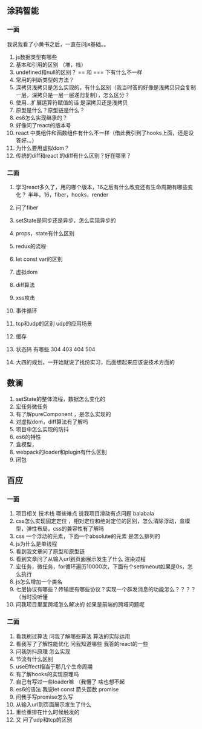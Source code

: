 ## 涂鸦智能

### 一面

我说我看了小黄书之后，一直在问js基础。。

1. js数据类型有哪些
2. 基本和引用的区别 （堆，栈）
3. undefined和null的区别？ == 和 === 下有什么不一样
4. 常用的判断类型的方法？
5. 深拷贝浅拷贝是怎么实现的，有什么区别（我当时答的好像是浅拷贝只会复制一层，深拷贝是一层一层递归复制），怎么区分？
6. 使用...扩展运算符赋值的话 是深拷贝还是浅拷贝
7. 原型是什么？原型链是什么？
8. es6怎么实现继承的？
9. 好像问了react的版本号
10. react 中类组件和函数组件有什么不一样（借此我引到了hooks上面，还是没答好。。）
11. 为什么要用虚拟dom？
12. 传统的diff和react 的diff有什么区别？好在哪里？

### 二面

1. 学习react多久了，用的哪个版本，16之后有什么改变还有生命周期有哪些变化？
   半年，16，fiber，hooks，render

2. 问了fiber

3. setState是同步还是异步，怎么实现异步的

4. props，state有什么区别

5. redux的流程

6. let const var的区别

7. 虚拟dom

8. diff算法

9. xss攻击

10. 事件循环

11. tcp和udp的区别 udp的应用场景

12. 缓存 

13. 状态码 有哪些 304 403 404 504 

14. 大四的规划，一开始就说了找份实习，后面想起来应该说技术方面的


## 数澜

1. setState的整体流程，数据怎么变化的
2. 宏任务微任务
3. 有了解pureComponent ，是怎么实现的
4. 对虚拟dom，diff算法有了解吗
5. 项目中怎么实现的防抖
6. es6的特性
7. 盒模型，
8. webpack的loader和plugin有什么区别
9. 闭包

## 百应

### 一面

1. 项目相关 技术栈 哪些难点  说我项目滑动有点问题 balabala
2. css怎么实现固定定位 ，相对定位和绝对定位的区别，怎么清除浮动，盒模型，弹性布局，css的兼容性有了解吗
3. css 一个浮动的元素，下面一个absolute的元素 是怎么排列的
4. js为什么是单线程
5. 看到我文章问了原型和原型链
6. 看到文章问了从输入url到页面展示发生了什么 渲染过程
7. 宏任务，微任务，for循环遍历10000次，下面有个settimeout如果是0s，怎么执行
8. js怎么增加一个类名 
9. 七层协议有哪些？传输层有哪些协议？实现一个群发消息的功能怎么？？？？（当时没听懂
10. 问我项目里面跨域怎么解决的 如果是前端的跨域问题呢

### 二面

1. 看我刷过算法 问我了解哪些算法 算法的实际运用
2. 看我写了了解性能优化 问我知道哪些 我答的react的一些
3. 问我防抖原理 怎么实现
4. 节流有什么区别
5. useEffect相当于那几个生命周期
6. 有了解hooks的实现原理吗
7. 自己有写过一些loader嘛 （我懵了 啥也想不起
8. es6的语法 我说let const 箭头函数 promise
9. 问我手写promise怎么写
10. 从输入url到页面展示发生了什么 
11. 重绘重排在什么时候触发的
12. 又 问了udp和tcp的区别